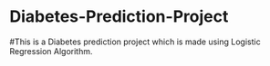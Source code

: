 # Diabetes-Prediction-Project
#This is a Diabetes prediction project which is made using Logistic Regression Algorithm.
